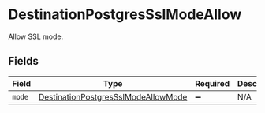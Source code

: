 # DestinationPostgresSslModeAllow

Allow SSL mode.


## Fields

| Field                                                                                             | Type                                                                                              | Required                                                                                          | Description                                                                                       |
| ------------------------------------------------------------------------------------------------- | ------------------------------------------------------------------------------------------------- | ------------------------------------------------------------------------------------------------- | ------------------------------------------------------------------------------------------------- |
| `mode`                                                                                            | [DestinationPostgresSslModeAllowMode](../../models/shared/DestinationPostgresSslModeAllowMode.md) | :heavy_minus_sign:                                                                                | N/A                                                                                               |